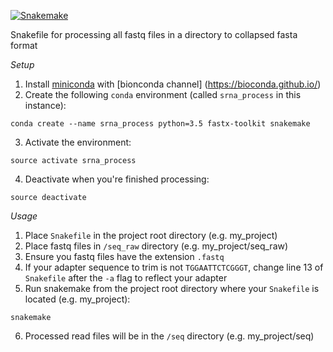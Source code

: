 [![Snakemake](https://img.shields.io/badge/snakemake-≥3.5.2-brightgreen.svg?style=flat-square)](http://snakemake.bitbucket.org)

Snakefile for processing all fastq files in a directory to collapsed fasta format

*Setup*

1. Install [miniconda](http://conda.pydata.org/miniconda.html) with [bionconda channel] (https://bioconda.github.io/)
2. Create the following `conda` environment (called `srna_process` in this instance):

`conda create --name srna_process python=3.5 fastx-toolkit snakemake`

3. Activate the environment:

`source activate srna_process`

4. Deactivate when you're finished processing:

`source deactivate`

*Usage*

1. Place `Snakefile` in the project root directory (e.g. my_project)
2. Place fastq files in `/seq_raw` directory (e.g. my_project/seq_raw)
3. Ensure you fastq files have the extension `.fastq`
4. If your adapter sequence to trim is not `TGGAATTCTCGGGT`, change line 13 of `Snakefile` after the `-a` flag to reflect your adapter
5. Run snakemake from the project root directory where your `Snakefile` is located (e.g. my_project):

`snakemake`

6. Processed read files will be in the `/seq` directory (e.g. my_project/seq)
